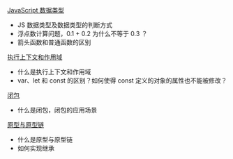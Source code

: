 [JavaScript 数据类型](./JavaScript数据类型.md)

- JS 数据类型及数据类型的判断方式
- 浮点数计算问题，0.1 + 0.2 为什么不等于 0.3 ？
- 箭头函数和普通函数的区别

[执行上下文和作用域](./执行上下文和作用域.md)

- 什么是执行上下文和作用域
- var、let 和 const 的区别？如何使得 const 定义的对象的属性也不能被修改？

[闭包](./闭包.md)

- 什么是闭包，闭包的应用场景

[原型与原型链](./原型与原型链.md)

- 什么是原型与原型链
- 如何实现继承

